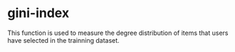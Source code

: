 # gini-index
This function is used to measure the degree distribution of items that users have selected in the trainning dataset.
